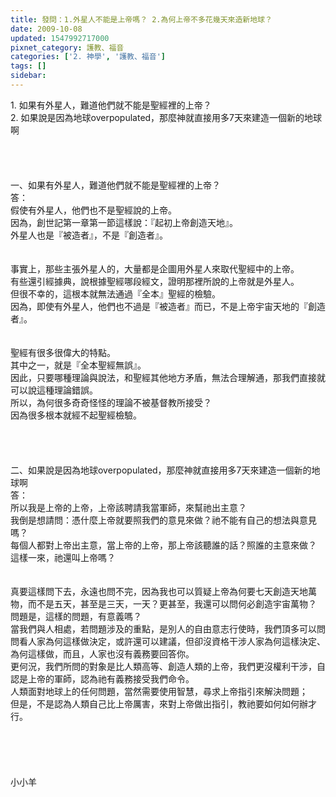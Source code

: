 ```yaml
---
title: 發問：1.外星人不能是上帝嗎？ 2.為何上帝不多花幾天來造新地球？
date: 2009-10-08
updated: 1547992717000
pixnet_category: 護教、福音
categories: ['2. 神學', '護教、福音']
tags: []
sidebar: 
---
```


<p>1. 如果有外星人，難道他們就不能是聖經裡的上帝？<br/>2. 如果說是因為地球overpopulated，那麼神就直接用多7天來建造一個新的地球啊<br/><!--more--><br/><br/><br/><br/>一、如果有外星人，難道他們就不能是聖經裡的上帝？<br/>答：<br/>假使有外星人，他們也不是聖經說的上帝。<br/>因為，創世記第一章第一節這樣說：『起初上帝創造天地』。<br/>外星人也是『被造者』，不是『創造者』。<br/><br/><br/>事實上，那些主張外星人的，大量都是企圖用外星人來取代聖經中的上帝。<br/>有些還引經據典，說根據聖經哪段經文，證明那裡所說的上帝就是外星人。<br/>但很不幸的，這根本就無法通過『全本』聖經的檢驗。<br/>因為，即使有外星人，他們也不過是『被造者』而已，不是上帝宇宙天地的『創造者』。<br/><br/><br/>聖經有很多很偉大的特點。<br/>其中之一，就是『全本聖經無誤』。<br/>因此，只要哪種理論與說法，和聖經其他地方矛盾，無法合理解通，那我們直接就可以說這種理論錯誤。<br/>所以，為何很多奇奇怪怪的理論不被基督教所接受？<br/>因為很多根本就經不起聖經檢驗。<br/><br/> <br/><br/><br/>二、如果說是因為地球overpopulated，那麼神就直接用多7天來建造一個新的地球啊 <br/>答：<br/>所以我是上帝的上帝，上帝該聘請我當軍師，來幫祂出主意？<br/>我倒是想請問：憑什麼上帝就要照我們的意見來做？祂不能有自己的想法與意見嗎？<br/>每個人都對上帝出主意，當上帝的上帝，那上帝該聽誰的話？照誰的主意來做？<br/>這樣一來，祂還叫上帝嗎？<br/><br/><br/>真要這樣問下去，永遠也問不完，因為我也可以質疑上帝為何要七天創造天地萬物，而不是五天，甚至是三天，一天？更甚至，我還可以問何必創造宇宙萬物？<br/>問題是，這樣的問題，有意義嗎？<br/>當我們與人相處，若問題涉及的重點，是別人的自由意志行使時，我們頂多可以問問看人家為何這樣做決定，或許還可以建議，但卻沒資格干涉人家為何這樣決定、為何這樣做，而且，人家也沒有義務要回答你。<br/>更何況，我們所問的對象是比人類高等、創造人類的上帝，我們更沒權利干涉，自認是上帝的軍師，認為祂有義務接受我們命令。<br/>人類面對地球上的任何問題，當然需要使用智慧，尋求上帝指引來解決問題；<br/>但是，不是認為人類自己比上帝厲害，來對上帝做出指引，教祂要如何如何辦才行。<br/><br/><br/><br/><br/><br/>小小羊<br/><br/></p>
